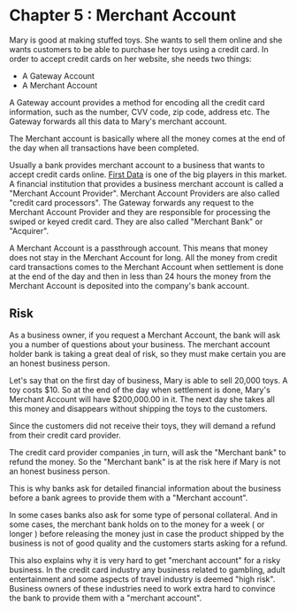 # Chapter 5 : Merchant Account

Mary is good at making stuffed toys. She wants to sell them online and she wants customers to be able to purchase her toys using a credit card. In order to accept credit cards on her website, she needs two things:

* A Gateway Account
* A Merchant Account

A Gateway account provides a method for encoding all the credit card information, such as the number, CVV code, zip code, address etc. The Gateway forwards all this data to Mary's merchant account.

The Merchant account is basically where all the money comes at the end of the day when all transactions have been completed.

Usually a bank provides merchant account to a business that wants to accept credit cards online. [First Data](http://www.firstdata.com/en_us/home.html) is one of the big players in this market. A financial institution that provides a business merchant account is called a "Merchant Account Provider". Merchant Account Providers are also called "credit card processors". The Gateway forwards any request to the Merchant Account Provider and they are responsible for processing the swiped or keyed credit card. They are also called "Merchant Bank" or "Acquirer".

A Merchant Account is a passthrough account. This means that money does not stay in the Merchant Account for long. All the money from credit card transactions comes to the Merchant Account when settlement is done at the end of the day and then in less than 24 hours the money from the Merchant Account is deposited into the company's bank account.

## Risk

As a business owner, if you request a Merchant Account, the bank will ask you a number of questions about your business. The merchant account holder bank is taking a great deal of risk, so they must make certain you are an honest business person.

Let's say that on the first day of business, Mary is able to sell 20,000 toys. A toy costs $10. So at the end of the day when settlement is done, Mary's Merchant Account will have $200,000.00 in it. The next day she takes all this money and disappears without shipping the toys to the customers.

Since the customers did not receive their toys, they will demand a refund from their credit card provider.

The credit card provider companies ,in turn, will ask the "Merchant bank" to refund the money. So the "Merchant bank" is at the risk here if Mary is not an honest business person.

This is why banks ask for detailed financial information about the business before a bank agrees to provide them with a "Merchant account".

In some cases banks also ask for some type of personal collateral. And in some cases, the merchant bank holds on to the money for a week ( or longer ) before releasing the money  just in case the product shipped by the business is not of good quality and the customers starts asking for a refund.

This also explains why it is very hard to get "merchant account" for a risky business. In the credit card industry any business related to gambling, adult entertainment and some aspects of travel industry is deemed "high risk". Business owners of these industries need to work extra hard to convince the bank to provide them with a "merchant account".
